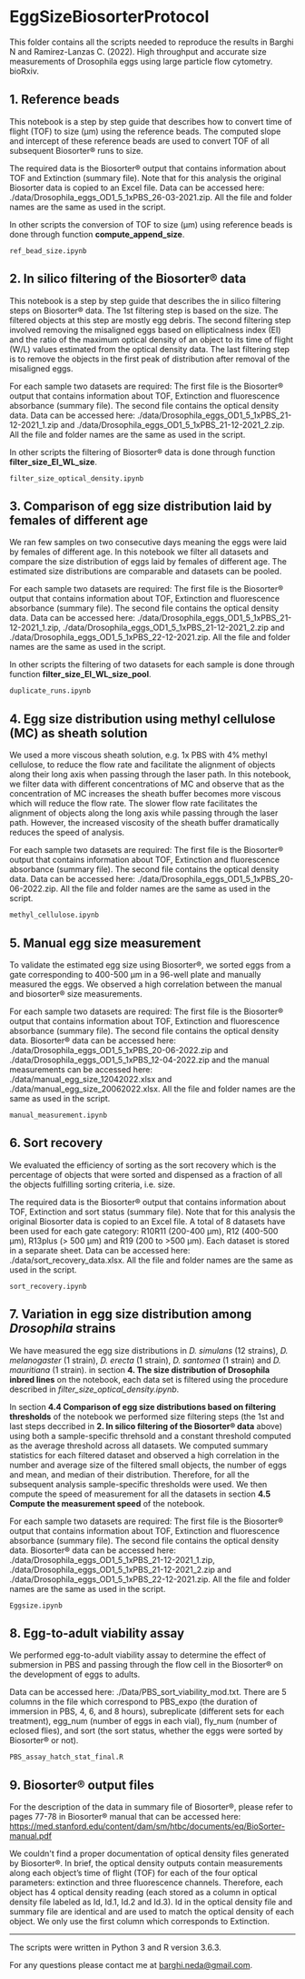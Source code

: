 # EggSizeBiosorterProtocol

This folder contains all the scripts needed to reproduce the results in Barghi N and Ramirez-Lanzas C. (2022). High throughput and accurate size measurements of Drosophila eggs using large particle flow cytometry. bioRxiv.

## 1. Reference beads
This notebook is a step by step guide that describes how to convert time of flight (TOF) to size (μm) using the reference beads. The computed slope and intercept of these reference beads are used to convert TOF of all subsequent Biosorter® runs to size. 

The required data is the Biosorter® output that contains information about TOF and Extinction (summary file). Note that for this analysis the original Biosorter data is copied to an Excel file. Data can be accessed here: ./data/Drosophila_eggs_OD1_5_1xPBS_26-03-2021.zip. All the file and folder names are the same as used in the script.

In other scripts the conversion of TOF to size (μm) using reference beads is done through function **compute_append_size**.

```
ref_bead_size.ipynb
```
## 2. In silico filtering of the Biosorter® data

This notebook is a step by step guide that describes the in silico filtering steps on Biosorter® data. The 1st filtering step is based on the size. The filtered objects at this step are mostly egg debris. The second filtering step involved removing the misaligned eggs based on ellipticalness index (EI) and the ratio of the maximum optical density of an object to its time of flight (W/L) values estimated from the optical density data. The last filtering step is to remove the objects in the first peak of distribution after removal of the misaligned eggs. 

For each sample two datasets are required: The first file is the Biosorter® output that contains information about TOF, Extinction and fluorescence absorbance (summary file). The second file contains the optical density data. Data can be accessed here: ./data/Drosophila_eggs_OD1_5_1xPBS_21-12-2021_1.zip and ./data/Drosophila_eggs_OD1_5_1xPBS_21-12-2021_2.zip. All the file and folder names are the same as used in the script.

In other scripts the filtering of Biosorter® data is done through function **filter_size_EI_WL_size**.

```
filter_size_optical_density.ipynb
```

## 3. Comparison of egg size distribution laid by females of different age 

We ran few samples on two consecutive days meaning the eggs were laid by females of different age. In this notebook we filter all datasets and compare the size distribution of eggs laid by females of different age. The estimated size distributions are comparable and datasets can be pooled.

For each sample two datasets are required: The first file is the Biosorter® output that contains information about TOF, Extinction and fluorescence absorbance (summary file). The second file contains the optical density data. Data can be accessed here: ./data/Drosophila_eggs_OD1_5_1xPBS_21-12-2021_1.zip, ./data/Drosophila_eggs_OD1_5_1xPBS_21-12-2021_2.zip and ./data/Drosophila_eggs_OD1_5_1xPBS_22-12-2021.zip. All the file and folder names are the same as used in the script.

In other scripts the filtering of two datasets for each sample is done through function **filter_size_EI_WL_size_pool**.

```
duplicate_runs.ipynb
```
## 4. Egg size distribution using methyl cellulose (MC) as sheath solution

We used a more viscous sheath solution, e.g. 1x PBS with 4% methyl cellulose, to reduce the flow rate and facilitate the alignment of objects along their long axis when passing through the laser path. In this notebook, we filter data with different concentrations of MC and observe that as the concentration of MC increases the sheath buffer becomes more viscous which will reduce the flow rate. The slower flow rate facilitates the alignment of objects along the long axis while passing through the laser path. However, the increased viscosity of the sheath buffer dramatically reduces the speed of analysis. 

For each sample two datasets are required: The first file is the Biosorter® output that contains information about TOF, Extinction and fluorescence absorbance (summary file). The second file contains the optical density data. Data can be accessed here: ./data/Drosophila_eggs_OD1_5_1xPBS_20-06-2022.zip. All the file and folder names are the same as used in the script.

```
methyl_cellulose.ipynb
```
## 5. Manual egg size measurement

To validate the estimated egg size using Biosorter®, we sorted eggs from a gate corresponding to 400-500 µm in a 96-well plate and manually measured the eggs. We observed a high correlation between the manual and biosorter® size measurements.

For each sample two datasets are required: The first file is the Biosorter® output that contains information about TOF, Extinction and fluorescence absorbance (summary file). The second file contains the optical density data. Biosorter® data can be accessed here: ./data/Drosophila_eggs_OD1_5_1xPBS_20-06-2022.zip and ./data/Drosophila_eggs_OD1_5_1xPBS_12-04-2022.zip and the manual measurements can be accessed here: ./data/manual_egg_size_12042022.xlsx and ./data/manual_egg_size_20062022.xlsx. All the file and folder names are the same as used in the script.

```
manual_measurement.ipynb
```

## 6. Sort recovery

We evaluated the efficiency of sorting as the sort recovery which is the percentage of objects that were sorted and dispensed as a fraction of all the objects fulfilling sorting criteria, i.e. size. 

The required data is the Biosorter® output that contains information about TOF, Extinction and sort status (summary file). Note that for this analysis the original Biosorter data is copied to an Excel file. A total of 8 datasets have been used for each gate category: R10R11 (200-400 μm), R12 (400-500 μm), R13plus (> 500 μm) and R19 (200 to >500 μm). Each dataset is stored in a separate sheet. Data can be accessed here: ./data/sort_recovery_data.xlsx. All the file and folder names are the same as used in the script.

```
sort_recovery.ipynb
```

## 7. Variation in egg size distribution among *Drosophila* strains

We have measured the egg size distributions in *D. simulans* (12 strains), *D. melanogaster* (1 strain), *D. erecta* (1 strain), *D. santomea* (1 strain) and *D. mauritiana* (1 strain). in section **4. The size distribution of Drosophila inbred lines** on the notebook, each data set is filtered using the procedure described in *filter_size_optical_density.ipynb*. 

In section **4.4 Comparison of egg size distributions based on filtering thresholds** of the notebook we performed size filtering steps (the 1st and last steps deccribed in **2. In silico filtering of the Biosorter® data** above) using both a sample-specific threhsold and a constant threshold computed as the average threshold across all datasets. We computed summary statistics for each filtered dataset and observed a high correlation in the number and average size of the filtered small objects, the number of eggs and mean, and median of their distribution. Therefore, for all the subsequent analysis sample-specific thresholds were used. We then compute the speed of measurement for all the datasets in section **4.5 Compute the measurement speed** of the notebook. 

For each sample two datasets are required: The first file is the Biosorter® output that contains information about TOF, Extinction and fluorescence absorbance (summary file). The second file contains the optical density data. Biosorter® data can be accessed here: ./data/Drosophila_eggs_OD1_5_1xPBS_21-12-2021_1.zip, ./data/Drosophila_eggs_OD1_5_1xPBS_21-12-2021_2.zip and ./data/Drosophila_eggs_OD1_5_1xPBS_22-12-2021.zip. All the file and folder names are the same as used in the script.

```
Eggsize.ipynb
```

## 8. Egg-to-adult viability assay

We performed egg-to-adult viability assay to determine the effect of submersion in PBS and passing through the flow cell in the Biosorter® on the development of eggs to adults.

Data can be accessed here: ./Data/PBS_sort_viability_mod.txt. There are 5 columns in the file which correspond to PBS_expo (the duration of immersion in PBS, 4, 6, and 8 hours), subreplicate (different sets for each treatment), egg_num (number of eggs in each vial), fly_num (number of eclosed flies), and sort (the sort status, whether the eggs were sorted by Biosorter® or not).

```
PBS_assay_hatch_stat_final.R
```
## 9. Biosorter® output files

For the description of the data in summary file of Biosorter®, please refer to pages 77-78 in Biosorter® manual  that can be accessed here: https://med.stanford.edu/content/dam/sm/htbc/documents/eq/BioSorter-manual.pdf

We couldn't find a proper documentation of optical density files generated by Biosorter®. In brief, the optical density outputs contain measurements along each object’s
time of flight (TOF) for each of the four optical parameters: extinction and three fluorescence channels. Therefore, each object has 4 optical density reading (each stored as a column in optical density file labeled as Id, Id.1, Id.2 and Id.3). Id in the optical density file and summary file are identical and are used to match the optical density of each object. We only use the first column which corresponds to Extinction. 

---------------------------------------------

The scripts were written in Python 3 and R version 3.6.3. 

For any questions please contact me at barghi.neda@gmail.com. 
